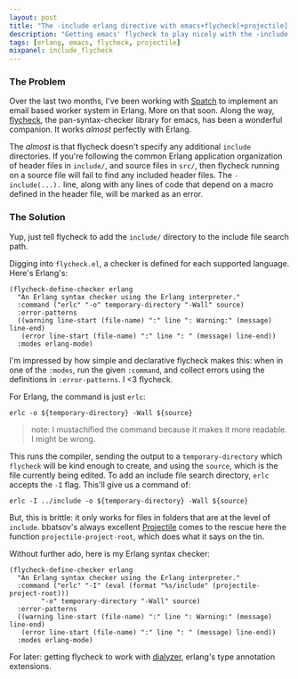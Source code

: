 ```yaml
---
layout: post
title: "The -include erlang directive with emacs+flycheck[+projectile]."
description: "Getting emacs' flycheck to play nicely with the -include preprocessor command. Using projectile to make it shine."
tags: [erlang, emacs, flycheck, projectile]
mixpanel: include_flycheck
---
```


### The Problem

Over the last two months, I've been working with
[Spatch](http://spatch.co/) to implement an email based worker system
in Erlang. More on that soon. Along the way,
[flycheck](https://github.com/flycheck/flycheck), the
pan-syntax-checker library for emacs, has been a wonderful
companion. It works *almost* perfectly with Erlang.

The *almost* is that flycheck doesn't specify any additional `include`
directories. If you're following the common Erlang application
organization of header files in `include/`, and source files in
`src/`, then flycheck running on a source file will fail to find any
included header files. The `-include(...).` line, along with any lines
of code that depend on a macro defined in the header file, will be
marked as an error.

<!--more-->

### The Solution

Yup, just tell flycheck to add the `include/` directory to the include
file search path.

Digging into `flycheck.el`, a checker is defined for each supported
language. Here's Erlang's:

    (flycheck-define-checker erlang
      "An Erlang syntax checker using the Erlang interpreter."
      :command ("erlc" "-o" temporary-directory "-Wall" source)
      :error-patterns
      ((warning line-start (file-name) ":" line ": Warning:" (message) line-end)
       (error line-start (file-name) ":" line ": " (message) line-end))
      :modes erlang-mode)

I'm impressed by how simple and declarative flycheck makes this: when
in one of the `:modes`, run the given `:command`, and collect errors
using the definitions in `:error-patterns`. I <3 flycheck.

For Erlang, the command is just `erlc`:

    erlc -o ${temporary-directory} -Wall ${source}

> note: I mustachified the command because it makes it more
> readable. I might be wrong.

This runs the compiler, sending the output to a `temporary-directory`
which `flycheck` will be kind enough to create, and using the
`source`, which is the file currently being edited. To add an include
file search directory, `erlc` accepts the `-I` flag.  This'll give us
a command of:

    erlc -I ../include -o ${temporary-directory} -Wall ${source}

But, this is brittle: it only works for files in folders that are at
the level of `include`. bbatsov's always excellent
[Projectile](https://github.com/bbatsov/projectile) comes to the
rescue here the function `projectile-project-root`, which does
what it says on the tin.

Without further ado, here is my Erlang syntax checker:

    (flycheck-define-checker erlang
      "An Erlang syntax checker using the Erlang interpreter."
      :command ("erlc" "-I" (eval (format "%s/include" (projectile-project-root)))
	        "-o" temporary-directory "-Wall" source)
      :error-patterns
      ((warning line-start (file-name) ":" line ": Warning:" (message) line-end)
       (error line-start (file-name) ":" line ": " (message) line-end))
      :modes erlang-mode)


For later: getting flycheck to work with
[dialyzer](http://www.erlang.org/doc/man/dialyzer.html), erlang's type
annotation extensions.